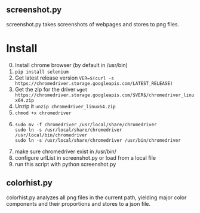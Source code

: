 ## screenshot.py
screenshot.py takes screenshots of webpages and stores to png files.
# Install
0. Install chrome browser (by default in /usr/bin)
1. ```pip install selenium```
2. Get latest release version ```VER=$(curl -s https://chromedriver.storage.googleapis.com/LATEST_RELEASE)```
3. Get the zip for the driver ```wget https://chromedriver.storage.googleapis.com/$VER$/chromedriver_linux64.zip```
4. Unzip it ```unzip chromedriver_linux64.zip```
5. ```chmod +x chromedriver```
6. ```
   sudo mv -f chromedriver /usr/local/share/chromedriver
   sudo ln -s /usr/local/share/chromedriver /usr/local/bin/chromedriver
   sudo ln -s /usr/local/share/chromedriver /usr/bin/chromedriver
   ```
7. make sure chromedriver exist in /usr/bin/
8. configure urlList in screenshot.py or load from a local file
9. run this script with python screenshot.py

## colorhist.py
colorhist.py analyzes all png files in the current path, yielding major color components and their proportions and stores to a json file.

